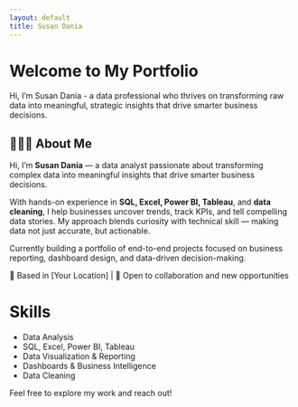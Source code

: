```yaml
---
layout: default
title: Susan Dania
---
```


# Welcome to My Portfolio

Hi, I’m Susan Dania - a data professional who thrives on transforming raw data into meaningful, strategic insights that drive smarter business decisions.

## 👩🏽‍💻 About Me

Hi, I’m **Susan Dania** — a data analyst passionate about transforming complex data into meaningful insights that drive smarter business decisions.

With hands-on experience in **SQL, Excel, Power BI, Tableau**, and **data cleaning**, I help businesses uncover trends, track KPIs, and tell compelling data stories. My approach blends curiosity with technical skill — making data not just accurate, but actionable.

Currently building a portfolio of end-to-end projects focused on business reporting, dashboard design, and data-driven decision-making.

📍 Based in [Your Location] | 🤝 Open to collaboration and new opportunities


# Skills
- Data Analysis
- SQL, Excel, Power BI, Tableau
- Data Visualization & Reporting
- Dashboards & Business Intelligence
- Data Cleaning

Feel free to explore my work and reach out!


